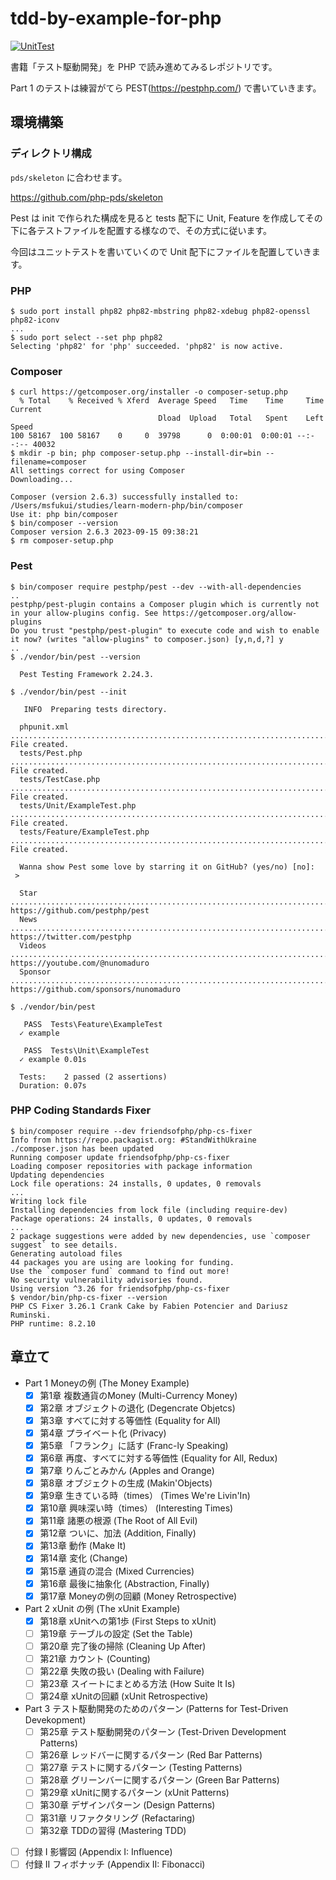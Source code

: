 # tdd-by-example-for-php

[![UnitTest](https://github.com/msfukui/tdd-by-example-for-php/actions/workflows/php.yml/badge.svg)](https://github.com/msfukui/tdd-by-example-for-php/actions/workflows/php.yml)

書籍「テスト駆動開発」を PHP で読み進めてみるレポジトリです。

Part 1 のテストは練習がてら PEST(https://pestphp.com/) で書いていきます。

## 環境構築

### ディレクトリ構成

`pds/skeleton` に合わせます。

https://github.com/php-pds/skeleton

Pest は init で作られた構成を見ると tests 配下に Unit, Feature を作成してその下に各テストファイルを配置する様なので、その方式に従います。

今回はユニットテストを書いていくので Unit 配下にファイルを配置していきます。

### PHP

```
$ sudo port install php82 php82-mbstring php82-xdebug php82-openssl php82-iconv
...
$ sudo port select --set php php82
Selecting 'php82' for 'php' succeeded. 'php82' is now active.
```

### Composer

```
$ curl https://getcomposer.org/installer -o composer-setup.php
  % Total    % Received % Xferd  Average Speed   Time    Time     Time  Current
                                 Dload  Upload   Total   Spent    Left  Speed
100 58167  100 58167    0     0  39798      0  0:00:01  0:00:01 --:--:-- 40032
$ mkdir -p bin; php composer-setup.php --install-dir=bin --filename=composer
All settings correct for using Composer
Downloading...

Composer (version 2.6.3) successfully installed to: /Users/msfukui/studies/learn-modern-php/bin/composer
Use it: php bin/composer
$ bin/composer --version
Composer version 2.6.3 2023-09-15 09:38:21
$ rm composer-setup.php
```

### Pest

```
$ bin/composer require pestphp/pest --dev --with-all-dependencies
..
pestphp/pest-plugin contains a Composer plugin which is currently not in your allow-plugins config. See https://getcomposer.org/allow-plugins
Do you trust "pestphp/pest-plugin" to execute code and wish to enable it now? (writes "allow-plugins" to composer.json) [y,n,d,?] y
..
$ ./vendor/bin/pest --version

  Pest Testing Framework 2.24.3.  

$ ./vendor/bin/pest --init

   INFO  Preparing tests directory.

  phpunit.xml ....................................................................................................... File created.  
  tests/Pest.php .................................................................................................... File created.  
  tests/TestCase.php ................................................................................................ File created.  
  tests/Unit/ExampleTest.php ........................................................................................ File created.  
  tests/Feature/ExampleTest.php ..................................................................................... File created.  

  Wanna show Pest some love by starring it on GitHub? (yes/no) [no]:
 > 

  Star ............................................................................................ https://github.com/pestphp/pest  
  News ................................................................................................ https://twitter.com/pestphp  
  Videos .......................................................................................... https://youtube.com/@nunomaduro  
  Sponsor .................................................................................. https://github.com/sponsors/nunomaduro  

$ ./vendor/bin/pest

   PASS  Tests\Feature\ExampleTest
  ✓ example

   PASS  Tests\Unit\ExampleTest
  ✓ example 0.01s  

  Tests:    2 passed (2 assertions)
  Duration: 0.07s
```

### PHP Coding Standards Fixer

```
$ bin/composer require --dev friendsofphp/php-cs-fixer
Info from https://repo.packagist.org: #StandWithUkraine
./composer.json has been updated
Running composer update friendsofphp/php-cs-fixer
Loading composer repositories with package information
Updating dependencies
Lock file operations: 24 installs, 0 updates, 0 removals
...
Writing lock file
Installing dependencies from lock file (including require-dev)
Package operations: 24 installs, 0 updates, 0 removals
...
2 package suggestions were added by new dependencies, use `composer suggest` to see details.
Generating autoload files
44 packages you are using are looking for funding.
Use the `composer fund` command to find out more!
No security vulnerability advisories found.
Using version ^3.26 for friendsofphp/php-cs-fixer
$ vendor/bin/php-cs-fixer --version
PHP CS Fixer 3.26.1 Crank Cake by Fabien Potencier and Dariusz Ruminski.
PHP runtime: 8.2.10
```

## 章立て

* Part 1 Moneyの例 (The Money Example)
    * [x] 第1章 複数通貨のMoney (Multi-Currency Money)
    * [x] 第2章 オブジェクトの退化 (Degencrate Objetcs)
    * [x] 第3章 すべてに対する等価性 (Equality for All)
    * [x] 第4章 プライベート化 (Privacy)
    * [x] 第5章 「フランク」に話す (Franc-ly Speaking)
    * [x] 第6章 再度、すべてに対する等価性 (Equality for All, Redux)
    * [x] 第7章 りんごとみかん (Apples and Orange)
    * [x] 第8章 オブジェクトの生成 (Makin'Objects)
    * [x] 第9章 生きている時（times） (Times We're Livin'In)
    * [x] 第10章 興味深い時（times） (Interesting Times)
    * [x] 第11章 諸悪の根源 (The Root of All Evil)
    * [x] 第12章 ついに、加法 (Addition, Finally)
    * [x] 第13章 動作 (Make It)
    * [x] 第14章 変化 (Change)
    * [x] 第15章 通貨の混合 (Mixed Currencies)
    * [x] 第16章 最後に抽象化 (Abstraction, Finally)
    * [x] 第17章 Moneyの例の回顧 (Money Retrospective)
* Part 2 xUnit の例 (The xUnit Example)
    * [x] 第18章 xUnitへの第1歩 (First Steps to xUnit)
    * [ ] 第19章 テーブルの設定 (Set the Table)
    * [ ] 第20章 完了後の掃除 (Cleaning Up After)
    * [ ] 第21章 カウント (Counting)
    * [ ] 第22章 失敗の扱い (Dealing with Failure)
    * [ ] 第23章 スイートにまとめる方法 (How Suite It Is)
    * [ ] 第24章 xUnitの回顧 (xUnit Retrospective)
* Part 3 テスト駆動開発のためのパターン (Patterns for Test-Driven Devekopment)
    * [ ] 第25章 テスト駆動開発のパターン (Test-Driven Development Patterns)
    * [ ] 第26章 レッドバーに関するパターン (Red Bar Patterns)
    * [ ] 第27章 テストに関するパターン (Testing Patterns)
    * [ ] 第28章 グリーンバーに関するパターン (Green Bar Patterns)
    * [ ] 第29章 xUnitに関するパターン (xUnit Patterns)
    * [ ] 第30章 デザインパターン (Design Patterns)
    * [ ] 第31章 リファクタリング (Refactaring)
    * [ ] 第32章 TDDの習得 (Mastering TDD)
* [ ] 付録 I 影響図 (Appendix I: Influence)
* [ ] 付録 II フィボナッチ (Appendix II: Fibonacci)
